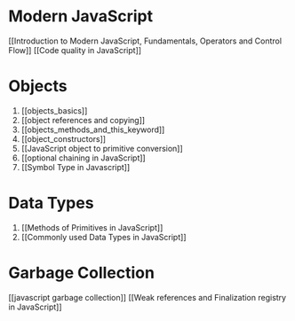 # Modern JavaScript
[[Introduction to Modern JavaScript, Fundamentals, Operators and Control Flow]]
[[Code quality in JavaScript]]
# Objects
1. [[objects_basics]]
2. [[object references and copying]]
3. [[objects_methods_and_this_keyword]]
4. [[object_constructors]]
5. [[JavaScript object to primitive conversion]]
6. [[optional chaining in JavaScript]]
7. [[Symbol Type in Javascript]]
# Data Types
1. [[Methods of Primitives in JavaScript]]
2. [[Commonly used Data Types in JavaScript]]
# Garbage Collection
[[javascript garbage collection]]
[[Weak references and Finalization registry in JavaScript]]